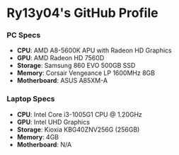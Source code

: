 # Ry13y04's GitHub Profile
### PC Specs
* **CPU**: AMD A8-5600K APU with Radeon HD Graphics
* **GPU**: AMD Radeon HD 7560D
* **Storage**: Samsung 860 EVO 500GB SSD
* **Memory**: Corsair Vengeance LP 1600MHz 8GB
* **Motherboard**: ASUS A85XM-A

### Laptop Specs
* **CPU**: Intel Core i3-1005G1 CPU @ 1.20GHz
* **GPU**: Intel UHD Graphics
* **Storage**: Kioxia KBG40ZNV256G (256GB)
* **Memory**: 4GB
* **Motherboard**: N/A
